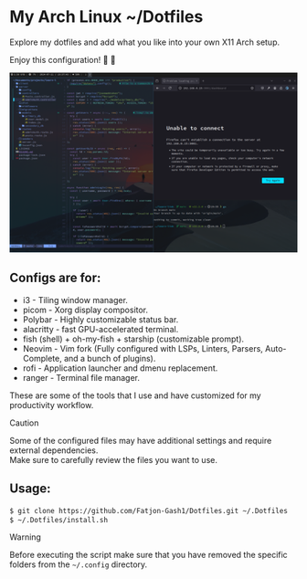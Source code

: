 # My Arch Linux ~/Dotfiles

Explore my dotfiles and add what you like into your own X11 Arch setup.

Enjoy this configuration! 🙂 🚀

![Workflow](/images/showcase.png)

## Configs are for:

-   i3 - Tiling window manager.
-   picom - Xorg display compositor.
-   Polybar - Highly customizable status bar.
-   alacritty - fast GPU-accelerated terminal.
-   fish (shell) + oh-my-fish + starship (customizable prompt).
-   Neovim - Vim fork (Fully configured with LSPs, Linters,
    Parsers, Auto-Complete, and a bunch of plugins).
-   rofi - Application launcher and dmenu replacement.
-   ranger - Terminal file manager.

These are some of the tools that I use and have customized for my productivity workflow.

> [!CAUTION]
> Some of the configured files may have additional settings and require external dependencies.  
> Make sure to carefully review the files you want to use.

## Usage:

```
$ git clone https://github.com/Fatjon-Gash1/Dotfiles.git ~/.Dotfiles
$ ~/.Dotfiles/install.sh
```

> [!WARNING]
> Before executing the script make sure that you have removed the specific folders from the `~/.config` directory.
